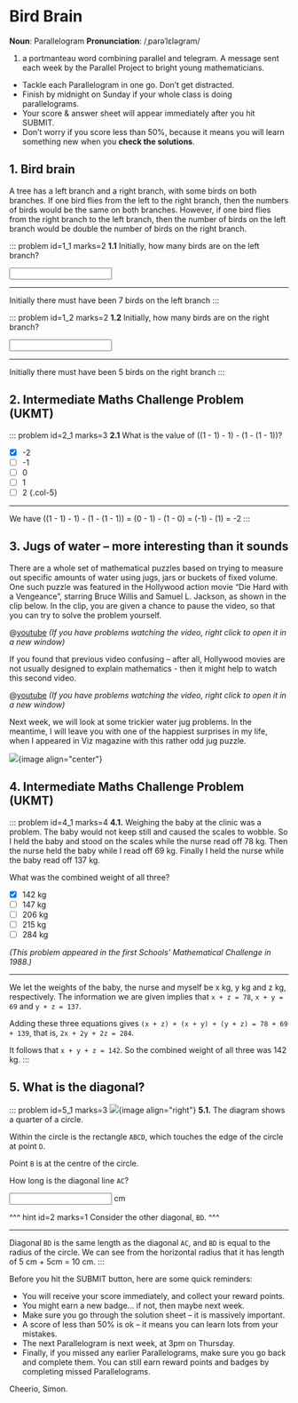 # Bird Brain

<div class="dictionary">

__Noun__: Parallelogram
__Pronunciation__: /ˌparəˈlɛləɡram/

1. a portmanteau word combining parallel and telegram. A message sent each
week by the Parallel Project to bright young mathematicians.

</div>

*	Tackle each Parallelogram in one go. Don’t get distracted.
*	Finish by midnight on Sunday if your whole class is doing parallelograms.
*	Your score & answer sheet will appear immediately after you hit SUBMIT.
*	Don’t worry if you score less than 50%, because it means you will learn something new when you __check the solutions__.


## 1. Bird brain

A tree has a left branch and a right branch, with some birds on both branches. If one bird flies from the left to the right branch, then the numbers of birds would be the same on both branches. However, if one bird flies from the right branch to the left branch, then the number of birds on the left branch would be double the number of birds on the right branch.

::: problem id=1_1 marks=2
__1.1__ Initially, how many birds are on the left branch?

<input type="number" solution="7"/>  

---

Initially there must have been 7 birds on the left branch
:::

::: problem id=1_2 marks=2
__1.2__ Initially, how many birds are on the right branch?

<input type="number" solution="5"/>  

---

Initially there must have been 5 birds on the right branch
:::


## 2. Intermediate Maths Challenge Problem (UKMT)
<!--- 2013 (6) --->

::: problem id=2_1 marks=3
__2.1__ What is the value of ((1 - 1) - 1) - (1 - (1 - 1))?

* [x] -2
* [ ] -1
* [ ] 0
* [ ] 1
* [ ] 2
{.col-5}

---

We have ((1 - 1) - 1) - (1 - (1 - 1)) = (0 - 1) - (1 - 0) = (-1) - (1) = -2
:::


## 3. Jugs of water – more interesting than it sounds

There are a whole set of mathematical puzzles based on trying to measure out specific amounts of water using jugs, jars or buckets of fixed volume. One such puzzle was featured in the Hollywood action movie “Die Hard with a Vengeance”, starring Bruce Willis and Samuel L. Jackson, as shown in the clip below. In the clip, you are given a chance to pause the video, so that you can try to solve the problem yourself.

@[youtube](qHwcQ7aQlnw?end=154&rel=0) _(If you have problems watching the video, right click to open it in a new window)_  

If you found that previous video confusing – after all, Hollywood movies are not usually designed to explain mathematics - then it might help to watch this second video.

@[youtube](qtg9pSJsRSg?rel=0) _(If you have problems watching the video, right click to open it in a new window)_  

Next week, we will look at some trickier water jug problems. In the meantime, I will leave you with one of the happiest surprises in my life, when I appeared in Viz magazine with this rather odd jug puzzle.

![](/resources/9-22-bird-brain/3-seagull.jpg){image align="center"}


## 4. Intermediate Maths Challenge Problem (UKMT)
<!--- 2013 (18) --->

::: problem id=4_1 marks=4
__4.1.__ Weighing the baby at the clinic was a problem. The baby would not keep still and caused the scales to wobble. So I held the baby and stood on the scales while the nurse read off 78 kg. Then the nurse held the baby while I read off 69 kg. Finally I held the nurse while the baby read off 137 kg.

What was the combined weight of all three?

* [x] 142 kg
* [ ] 147 kg
* [ ] 206 kg
* [ ] 215 kg
* [ ] 284 kg

_(This problem appeared in the first Schools' Mathematical Challenge in 1988.)_

---

We let the weights of the baby, the nurse and myself be x kg, y kg and z kg, respectively. The information we are given implies that `x + z = 78`, `x + y = 69` and `y + z = 137`.

Adding these three equations gives `(x + z) + (x + y) + (y + z) = 78 + 69 + 139`, that is, `2x + 2y + 2z = 284`.  

It follows that `x + y + z = 142`. So the combined weight of all three was 142 kg.
:::


## 5. What is the diagonal?

::: problem id=5_1 marks=3
![](/resources/9-22-bird-brain/5-diagonal.png){image align="right"}
__5.1.__ The diagram shows a quarter of a circle.  

Within the circle is the rectangle `ABCD`, which touches the edge of the circle at point `D`.  

Point `B` is at the centre of the circle.  

How long is the diagonal line `AC`?

<input type="number" solution="10"/> cm

^^^ hint id=2 marks=1
Consider the other diagonal, `BD`.
^^^

---

Diagonal `BD` is the same length as the diagonal `AC`, and `BD` is equal to the radius of the circle. We can see from the horizontal radius that it has  length of 5 cm + 5cm = 10 cm.
:::


Before you hit the SUBMIT button, here are some quick reminders:

*	You will receive your score immediately, and collect your reward points.
*	You might earn a new badge... if not, then maybe next week.
*	Make sure you go through the solution sheet – it is massively important.
*	A score of less than 50% is ok – it means you can learn lots from your mistakes.
*	The next Parallelogram is next week, at 3pm on Thursday.
*	Finally, if you missed any earlier Parallelograms, make sure you go back and complete them. You can still earn reward points and badges by completing missed Parallelograms.

Cheerio,
Simon.
